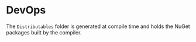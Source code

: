 # DevOps

The `Distributables` folder is generated at compile time and holds the NuGet
packages built by the compiler.

